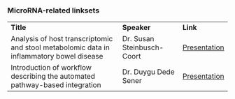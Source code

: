 

### MicroRNA-related linksets
<table width="100%" >
<tr>
<td><b>Title</b></td><td><b>Speaker</b></td><td><b>Link</b></td>
</tr>
<tr>
<td>Analysis of host transcriptomic and stool metabolomic data in inflammatory bowel disease </td><td> Dr. Susan Steinbusch-Coort</td><td><a href="linksets/mirtarbase">Presentation</a></td>
</tr>
<tr>
<td>Introduction of workflow describing the automated pathway-based integration
</td><td>Dr. Duygu Dede Sener</td><td><a href="linksets/targetscan">Presentation</a></td>
</tr>
<table width="100%" >